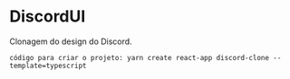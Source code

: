 # DiscordUI
 Clonagem do design do Discord.
```
código para criar o projeto: yarn create react-app discord-clone --template=typescript
```